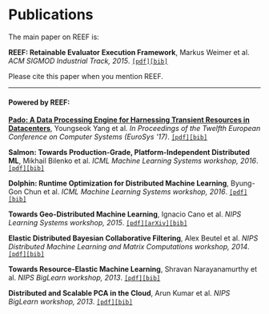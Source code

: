 <!--
Licensed to the Apache Software Foundation (ASF) under one
or more contributor license agreements.  See the NOTICE file
distributed with this work for additional information
regarding copyright ownership.  The ASF licenses this file
to you under the Apache License, Version 2.0 (the
"License"); you may not use this file except in compliance
with the License.  You may obtain a copy of the License at

http://www.apache.org/licenses/LICENSE-2.0

Unless required by applicable law or agreed to in writing,
software distributed under the License is distributed on an
"AS IS" BASIS, WITHOUT WARRANTIES OR CONDITIONS OF ANY
KIND, either express or implied.  See the License for the
specific language governing permissions and limitations
under the License.
-->

# Publications

The main paper on REEF is:

**REEF: Retainable Evaluator Execution Framework**, Markus Weimer et al. *ACM SIGMOD Industrial Track, 2015*. [`[pdf]`](papers/2015-SIGMOD.pdf)[`[bib]`](bib/reef.bib)

Please cite this paper when you mention REEF.

---

#### Powered by REEF:

**[Pado: A Data Processing Engine for Harnessing Transient Resources in Datacenters](http://dl.acm.org/citation.cfm?id=3064181)**, Youngseok Yang et al. *In Proceedings of the Twelfth European Conference on Computer Systems (EuroSys '17)*. [`[pdf]`](http://dl.acm.org/ft_gateway.cfm?id=3064181&ftid=1866295&dwn=1&CFID=756086935&CFTOKEN=10517259)[`[bib]`](http://dl.acm.org/downformats.cfm?id=3064181&parent_id=3064176&expformat=bibtex&CFID=756086935&CFTOKEN=10517259)

**Salmon: Towards Production-Grade, Platform-Independent Distributed ML**, Mikhail Bilenko et al. *ICML Machine Learning Systems workshop, 2016*. [`[pdf]`](papers/2016-ICML-LearningSys-Salmon.pdf)[`[bib]`](bib/salmon.bib)

**Dolphin: Runtime Optimization for Distributed Machine Learning**, Byung-Gon Chun et al. *ICML Machine Learning Systems workshop, 2016*. [`[pdf]`](papers/2016-ICML-LearningSys-Dolphin.pdf)[`[bib]`](bib/dolphin.bib)

**Towards Geo-Distributed Machine Learning**, Ignacio Cano et al. *NIPS Learning Systems workshop, 2015*. [`[pdf]`](papers/2015-12-GeoML.pdf)[`[arXiv]`](http://arxiv.org/abs/1603.09035)[`[bib]`](bib/geoML.bib)

**Elastic Distributed Bayesian Collaborative Filtering**, Alex Beutel et al. *NIPS Distributed Machine Learning and Matrix Computations workshop, 2014*. [`[pdf]`](papers/2014-NIPS-InferREEF.pdf)[`[bib]`](bib/bayesian.bib)

**Towards Resource-Elastic Machine Learning**, Shravan Narayanamurthy et al. *NIPS BigLearn workshop, 2013*. [`[pdf]`](papers/2013-NIPS-BigLearn-TowardsResourceElasticML.pdf)[`[bib]`](bib/elasticML.bib)

**Distributed and Scalable PCA in the Cloud**, Arun Kumar et al. *NIPS BigLearn workshop, 2013*. [`[pdf]`](papers/2013-NIPS-BigLearn-DistributedAndScalablePCAinTheCloud.pdf)[`[bib]`](bib/pca.bib)